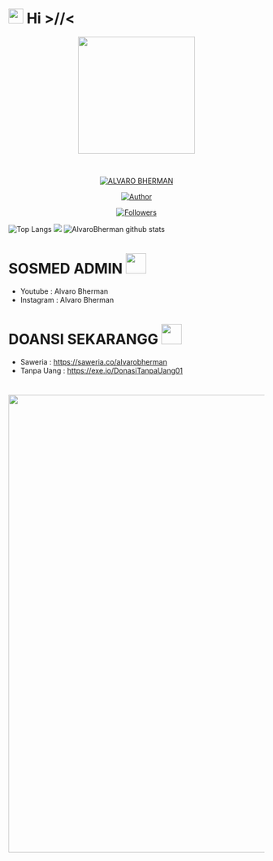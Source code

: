 # <img src="https://github.com/TheDudeThatCode/TheDudeThatCode/blob/master/Assets/Hi.gif" width="29px"> Hi >//<

<p align="center">
<img src="https://raw.githubusercontent.com/alvarobherman/alvbot/main/readme-tools/ptrk.jpg" width="230" height="230"/>
</p>
<br>
<p align="center">
<a href="#"><img title="ALVARO BHERMAN" src="https://img.shields.io/badge/Alvaro%20Bherman-orange?colorA=%23ff0000&colorB=%23017e40&style=for-the-badge"></a>
</p>
<p align="center">
<a href="https://github.com/alvarobherman"><img title="Author" src="https://img.shields.io/badge/AUTHOR-ALVARO%20BHERMAN-green.svg?style=for-the-badge&logo=github%27"></a>
</p>
<p align="center">
<a href="https://github.com/alvarobherman/alvbot/followers"><img title="Followers" src="https://img.shields.io/github/followers/alvarobherman?color=blue&style=flat-square"></a>
</p>

![Top Langs](https://github-readme-stats.vercel.app/api/top-langs/?username=alvarobherman&theme=buefy&hide=css,html)
![](https://github-profile-trophy.vercel.app/?username=alvarobherman&row=2&column=3)
![AlvaroBherman github stats](https://github-readme-stats.vercel.app/api?username=alvarobherman&show_icons=true&theme=radical)

# SOSMED ADMIN <img src="https://github.com/TheDudeThatCode/TheDudeThatCode/blob/master/Assets/powerup.gif" width="40px">
* Youtube : Alvaro Bherman
* Instagram : Alvaro Bherman

# DOANSI SEKARANGG <img src="https://raw.githubusercontent.com/alvarobherman/alvbot/main/readme-tools/koin_emhas.gif" width="40px"> 
* Saweria : https://saweria.co/alvarobherman
* Tanpa Uang : https://exe.io/DonasiTanpaUang01

# <img src="https://github.com/TheDudeThatCode/TheDudeThatCode/blob/master/Assets/dino.gif" width="900px">
